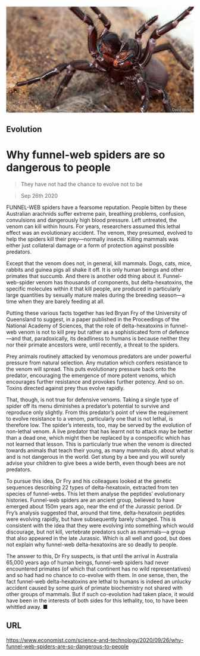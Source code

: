 ![](./images/20200926_STP001_0.jpg)

## Evolution

# Why funnel-web spiders are so dangerous to people

> They have not had the chance to evolve not to be

> Sep 26th 2020

FUNNEL-WEB spiders have a fearsome reputation. People bitten by these Australian arachnids suffer extreme pain, breathing problems, confusion, convulsions and dangerously high blood pressure. Left untreated, the venom can kill within hours. For years, researchers assumed this lethal effect was an evolutionary accident. The venom, they presumed, evolved to help the spiders kill their prey—normally insects. Killing mammals was either just collateral damage or a form of protection against possible predators.

Except that the venom does not, in general, kill mammals. Dogs, cats, mice, rabbits and guinea pigs all shake it off. It is only human beings and other primates that succumb. And there is another odd thing about it. Funnel-web-spider venom has thousands of components, but delta-hexatoxins, the specific molecules within it that kill people, are produced in particularly large quantities by sexually mature males during the breeding season—a time when they are barely feeding at all.

Putting these various facts together has led Bryan Fry of the University of Queensland to suggest, in a paper published in the Proceedings of the National Academy of Sciences, that the role of delta-hexatoxins in funnel-web venom is not to kill prey but rather as a sophisticated form of defence—and that, paradoxically, its deadliness to humans is because neither they nor their primate ancestors were, until recently, a threat to the spiders.

Prey animals routinely attacked by venomous predators are under powerful pressure from natural selection. Any mutation which confers resistance to the venom will spread. This puts evolutionary pressure back onto the predator, encouraging the emergence of more potent venoms, which encourages further resistance and provokes further potency. And so on. Toxins directed against prey thus evolve rapidly.

That, though, is not true for defensive venoms. Taking a single type of spider off its menu diminishes a predator’s potential to survive and reproduce only slightly. From this predator’s point of view the requirement to evolve resistance to a venom, particularly one that is not lethal, is therefore low. The spider’s interests, too, may be served by the evolution of non-lethal venom. A live predator that has learnt not to attack may be better than a dead one, which might then be replaced by a conspecific which has not learned that lesson. This is particularly true when the venom is directed towards animals that teach their young, as many mammals do, about what is and is not dangerous in the world. Get stung by a bee and you will surely advise your children to give bees a wide berth, even though bees are not predators.

To pursue this idea, Dr Fry and his colleagues looked at the genetic sequences describing 22 types of delta-hexatoxin, extracted from ten species of funnel-webs. This let them analyse the peptides’ evolutionary histories. Funnel-web spiders are an ancient group, believed to have emerged about 150m years ago, near the end of the Jurassic period. Dr Fry’s analysis suggested that, around that time, delta-hexatoxin peptides were evolving rapidly, but have subsequently barely changed. This is consistent with the idea that they were evolving into something which would discourage, but not kill, vertebrate predators such as mammals—a group that also appeared in the late Jurassic. Which is all well and good, but does not explain why funnel-web delta-hexatoxins are so deadly to people.

The answer to this, Dr Fry suspects, is that until the arrival in Australia 65,000 years ago of human beings, funnel-web spiders had never encountered primates (of which that continent has no wild representatives) and so had had no chance to co-evolve with them. In one sense, then, the fact funnel-web delta-hexatoxins are lethal to humans is indeed an unlucky accident caused by some quirk of primate biochemistry not shared with other groups of mammals. But if such co-evolution had taken place, it would have been in the interests of both sides for this lethality, too, to have been whittled away. ■

## URL

https://www.economist.com/science-and-technology/2020/09/26/why-funnel-web-spiders-are-so-dangerous-to-people
